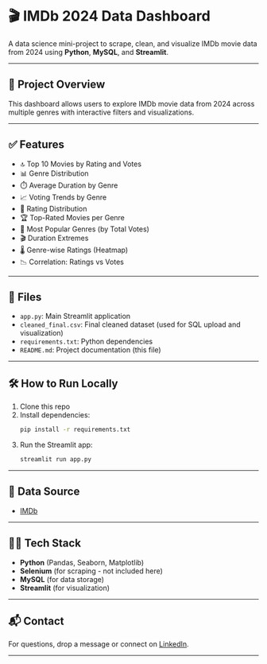 # 🎬 IMDb 2024 Data Dashboard

A data science mini-project to scrape, clean, and visualize IMDb movie data from 2024 using **Python**, **MySQL**, and **Streamlit**.

---

## 📌 Project Overview

This dashboard allows users to explore IMDb movie data from 2024 across multiple genres with interactive filters and visualizations.

---

## ✅ Features

- 🔝 Top 10 Movies by Rating and Votes
- 📊 Genre Distribution
- ⏱️ Average Duration by Genre
- 📈 Voting Trends by Genre
- 🔸 Rating Distribution
- 🏆 Top-Rated Movies per Genre
- 🥧 Most Popular Genres (by Total Votes)
- 🎬 Duration Extremes
- 🌡️ Genre-wise Ratings (Heatmap)
- 📉 Correlation: Ratings vs Votes

---

## 📁 Files

- `app.py`: Main Streamlit application
- `cleaned_final.csv`: Final cleaned dataset (used for SQL upload and visualization)
- `requirements.txt`: Python dependencies
- `README.md`: Project documentation (this file)

---

## 🛠️ How to Run Locally

1. Clone this repo  
2. Install dependencies:
    ```bash
    pip install -r requirements.txt
    ```
3. Run the Streamlit app:
    ```bash
    streamlit run app.py
    ```

---

## 🔗 Data Source

- [IMDb](https://www.imdb.com/)

---

## 👨‍💻 Tech Stack

- **Python** (Pandas, Seaborn, Matplotlib)
- **Selenium** (for scraping - not included here)
- **MySQL** (for data storage)
- **Streamlit** (for visualization)

---

## 📬 Contact

For questions, drop a message or connect on [LinkedIn](www.linkedin.com/in/sai-vennela-yadavalli-8b854432a).

---

